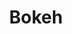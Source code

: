 ---
tags: project
title: Bokeh
client: Bokeh
services: Development
cta: Visit site
project_url: http://bokeh.agency/
background_color: '#97ABC0'
description: We don’t stick with the old. We try new things, set our own limits, have honest conversations, and create things that matter. We craft simple sites for complex problems and put a strong emphasis on quality and efficiency in every detail from design to development.
---